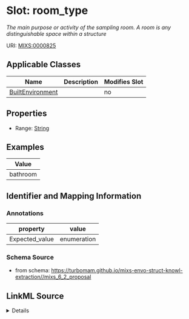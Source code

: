 # Slot: room_type


_The main purpose or activity of the sampling room. A room is any distinguishable space within a structure_



URI: [MIXS:0000825](https://w3id.org/mixs/0000825)



<!-- no inheritance hierarchy -->




## Applicable Classes

| Name | Description | Modifies Slot |
| --- | --- | --- |
[BuiltEnvironment](BuiltEnvironment.md) |  |  no  |







## Properties

* Range: [String](String.md)






## Examples

| Value |
| --- |
| bathroom |

## Identifier and Mapping Information





### Annotations

| property | value |
| --- | --- |
| Expected_value | enumeration |



### Schema Source


* from schema: https://turbomam.github.io/mixs-envo-struct-knowl-extraction//mixs_6_2_proposal




## LinkML Source

<details>
```yaml
name: room_type
annotations:
  Expected_value:
    tag: Expected_value
    value: enumeration
description: The main purpose or activity of the sampling room. A room is any distinguishable
  space within a structure
title: room type
notes:
- room
- type
examples:
- value: bathroom
from_schema: https://turbomam.github.io/mixs-envo-struct-knowl-extraction//mixs_6_2_proposal
rank: 1000
string_serialization: '[attic|bathroom|closet|conference room|elevator|examining room|hallway|kitchen|mail
  room|private office|open office|stairwell|,restroom|lobby|vestibule|mechanical or
  electrical room|data center|laboratory_wet|laboratory_dry|gymnasium|natatorium|auditorium|lockers|cafe|warehouse]'
slot_uri: MIXS:0000825
multivalued: false
alias: room_type
domain_of:
- BuiltEnvironment
range: string
required: false
recommended: false

```
</details>